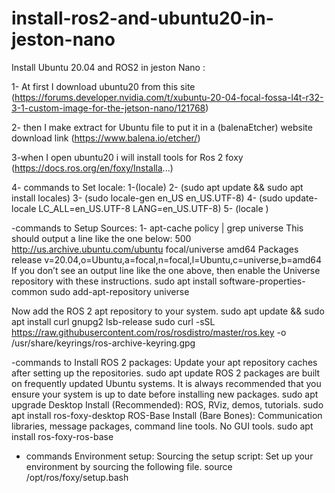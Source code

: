 # install-ros2-and-ubuntu20-in-jeston-nano
Install Ubuntu 20.04 and ROS2 in jeston Nano :


1-	At first I download ubuntu20 from this site 
(https://forums.developer.nvidia.com/t/xubuntu-20-04-focal-fossa-l4t-r32-3-1-custom-image-for-the-jetson-nano/121768)

2-	then I make extract for Ubuntu file to put it in a (balenaEtcher) website download link 
(https://www.balena.io/etcher/)


 3-when I open ubuntu20 i will install tools for Ros 2 foxy 
(https://docs.ros.org/en/foxy/Installa...)

4-  commands  to Set locale:
1-(locale)
2- (sudo apt update && sudo apt install locales)
3- (sudo locale-gen en_US en_US.UTF-8)
4- (sudo update-locale LC_ALL=en_US.UTF-8 LANG=en_US.UTF-8)
5- (locale )

-commands to Setup Sources:
1- apt-cache policy | grep universe
This should output a line like the one below:
500 http://us.archive.ubuntu.com/ubuntu focal/universe amd64 Packages
    release v=20.04,o=Ubuntu,a=focal,n=focal,l=Ubuntu,c=universe,b=amd64
If you don’t see an output line like the one above, then enable the Universe repository with these instructions.
sudo apt install software-properties-common
sudo add-apt-repository universe

Now add the ROS 2 apt repository to your system.
sudo apt update && sudo apt install curl gnupg2 lsb-release
sudo curl -sSL https://raw.githubusercontent.com/ros/rosdistro/master/ros.key  -o /usr/share/keyrings/ros-archive-keyring.gpg

-commands to Install ROS 2 packages:
Update your apt repository caches after setting up the repositories.
sudo apt update
ROS 2 packages are built on frequently updated Ubuntu systems. It is always recommended that you ensure your system is up to date before installing new packages.
sudo apt upgrade
Desktop Install (Recommended): ROS, RViz, demos, tutorials.
sudo apt install ros-foxy-desktop
ROS-Base Install (Bare Bones): Communication libraries, message packages, command line tools. No GUI tools.
sudo apt install ros-foxy-ros-base


- commands Environment setup:
Sourcing the setup script:
Set up your environment by sourcing the following file.
source /opt/ros/foxy/setup.bash

